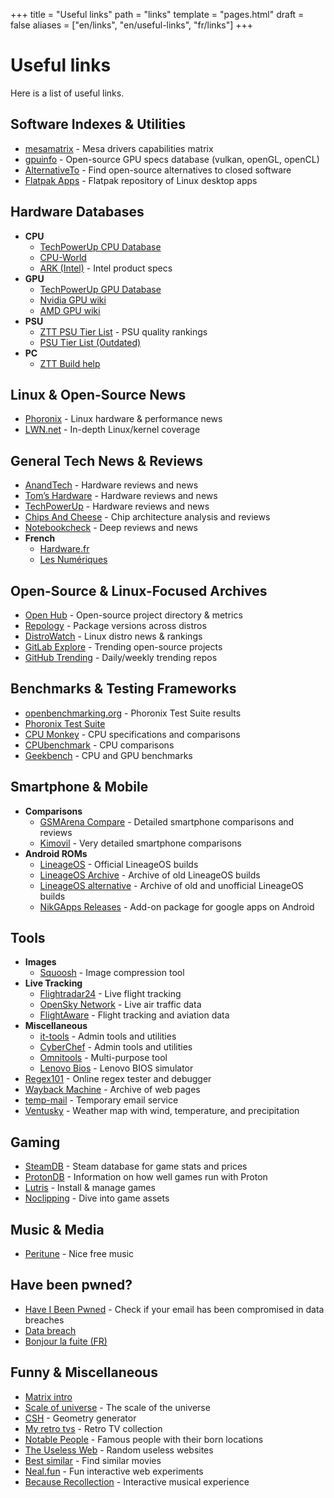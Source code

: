 +++
title = "Useful links"
path = "links"
template = "pages.html"
draft = false
aliases = ["en/links", "en/useful-links", "fr/links"]
+++

# Useful links

Here is a list of useful links.

## Software Indexes & Utilities

- [mesamatrix](https://mesamatrix.net/) - Mesa drivers capabilities matrix
- [gpuinfo](https://www.gpuinfo.org/) - Open-source GPU specs database (vulkan, openGL, openCL)
- [AlternativeTo](https://alternativeto.net/) - Find open-source alternatives to closed software
- [Flatpak Apps](https://flathub.org/) - Flatpak repository of Linux desktop apps

## Hardware Databases

- **CPU**  
  - [TechPowerUp CPU Database](https://www.techpowerup.com/cpu-specs/)
  - [CPU-World](https://www.cpu-world.com/)
  - [ARK (Intel)](https://ark.intel.com/) - Intel product specs
- **GPU**  
  - [TechPowerUp GPU Database](https://www.techpowerup.com/gpu-specs/)
  - [Nvidia GPU wiki](https://en.wikipedia.org/wiki/List_of_Nvidia_graphics_processing_units)
  - [AMD GPU wiki](https://en.wikipedia.org/wiki/List_of_AMD_graphics_processing_units)
- **PSU**  
  - [ZTT PSU Tier List](https://docs.google.com/spreadsheets/d/1akCHL7Vhzk_EhrpIGkz8zTEvYfLDcaSpZRB6Xt6JWkc/edit?gid=1719706335#gid=1719706335) - PSU quality rankings
  - [PSU Tier List (Outdated)](https://cultists.network/140/psu-tier-list/)
- **PC**
  - [ZTT Build help](https://www.zachstechturf.com/buildhelp)

## Linux & Open-Source News

- [Phoronix](https://www.phoronix.com/) - Linux hardware & performance news
- [LWN.net](https://lwn.net/) - In-depth Linux/kernel coverage

## General Tech News & Reviews

- [AnandTech](https://www.anandtech.com/) - Hardware reviews and news
- [Tom’s Hardware](https://www.tomshardware.com/) - Hardware reviews and news
- [TechPowerUp](https://www.techpowerup.com/) - Hardware reviews and news
- [Chips And Cheese](https://chipsandcheese.com/) - Chip architecture analysis and reviews
- [Notebookcheck](https://www.notebookcheck.net/) - Deep reviews and news
- **French**
  - [Hardware.fr](https://www.hardware.fr/)
  - [Les Numériques](https://www.lesnumeriques.com/)

## Open-Source & Linux-Focused Archives

- [Open Hub](https://www.openhub.net/) - Open-source project directory & metrics
- [Repology](https://repology.org/) - Package versions across distros
- [DistroWatch](https://distrowatch.com/) - Linux distro news & rankings
- [GitLab Explore](https://gitlab.com/explore) - Trending open-source projects
- [GitHub Trending](https://github.com/trending) - Daily/weekly trending repos 

## Benchmarks & Testing Frameworks

- [openbenchmarking.org](https://openbenchmarking.org/) - Phoronix Test Suite results
- [Phoronix Test Suite](https://www.phoronix-test-suite.com/)
- [CPU Monkey](https://www.cpu-monkey.com/) - CPU specifications and comparisons
- [CPUbenchmark](https://www.cpubenchmark.net/) - CPU comparisons
- [Geekbench](https://browser.geekbench.com/) - CPU and GPU benchmarks

## Smartphone & Mobile

- **Comparisons**  
  - [GSMArena Compare](https://www.gsmarena.com/compare.php3) - Detailed smartphone comparisons and reviews
  - [Kimovil](https://www.kimovil.com/en/compare) - Very detailed smartphone comparisons
- **Android ROMs**  
  - [LineageOS](https://download.lineageos.org/) - Official LineageOS builds
  - [LineageOS Archive](https://lineage-archive.timschumi.net/) - Archive of old LineageOS builds
  - [LineageOS alternative](https://updater-api.oddsolutions.us/) - Archive of old and unofficial LineageOS builds
  - [NikGApps Releases](https://sourceforge.net/projects/nikgapps/files/Releases/) - Add-on package for google apps on Android

## Tools

- **Images**
  - [Squoosh](https://squoosh.app/) - Image compression tool
- **Live Tracking**
  - [Flightradar24](https://www.flightradar24.com/) - Live flight tracking
  - [OpenSky Network](https://opensky-network.org/) - Live air traffic data
  - [FlightAware](https://flightaware.com/) - Flight tracking and aviation data
- **Miscellaneous**
  - [it-tools](https://it-tools.tech/) - Admin tools and utilities
  - [CyberChef](https://gchq.github.io/CyberChef/) - Admin tools and utilities
  - [Omnitools](https://omnitools.app/) - Multi-purpose tool
  - [Lenovo Bios](https://download.lenovo.com/bsco/index.html#/) - Lenovo BIOS simulator
- [Regex101](https://regex101.com/) - Online regex tester and debugger
- [Wayback Machine](https://web.archive.org/) - Archive of web pages
- [temp-mail](https://temp-mail.org/) - Temporary email service
- [Ventusky](https://www.ventusky.com/) - Weather map with wind, temperature, and precipitation

## Gaming

- [SteamDB](https://steamdb.info/) - Steam database for game stats and prices
- [ProtonDB](https://www.protondb.com/) - Information on how well games run with Proton
- [Lutris](https://lutris.net/) - Install & manage games
- [Noclipping](https://noclip.website/) - Dive into game assets

## Music & Media

- [Peritune](http://peritune.com/freematerial_list/) - Nice free music

## Have been pwned?
- [Have I Been Pwned](https://haveibeenpwned.com/) - Check if your email has been compromised in data breaches
- [Data breach](https://databreach.com/)
- [Bonjour la fuite (FR)](https://bonjourlafuite.eu.org/)

## Funny & Miscellaneous

- [Matrix intro](https://rezmason.github.io/matrix/?skipIntro=false&version=3d&numColumns=125&volumetric=true&resolution=2)
- [Scale of universe](https://scaleofuniverse.com/en) - The scale of the universe
- [CSH](https://www.csh.bz/line/05xp.html) - Geometry generator
- [My retro tvs](https://www.myretrotvs.com/) - Retro TV collection
- [Notable People](https://tjukanovt.github.io/notable-people) - Famous people with their born locations
- [The Useless Web](https://theuselessweb.com/) - Random useless websites
- [Best similar](https://bestsimilar.com/) - Find similar movies
- [Neal.fun](https://neal.fun/deep-sea/) - Fun interactive web experiments
- [Because Recollection](http://because-recollection.com/) - Interactive musical experience
